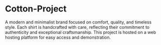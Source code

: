 # Cotton-Project
A modern and minimalist brand focused on comfort, quality, and timeless style. Each shirt is handcrafted with care, reflecting their commitment to authenticity and exceptional craftsmanship. This project is hosted on a web hosting platform for easy access and demonstration.
